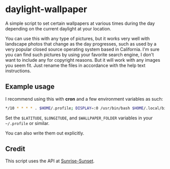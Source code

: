 # daylight-wallpaper
A simple script to set certain wallpapers at various times during the day
depending on the current daylight at your location. 

You can use this with any type of pictures, but it works very well with landscape
photos that change as the day progresses, such as used by a very popular closed 
source operating system based in California. I'm sure you can find such pictures 
by using your favorite search engine, I don't want to include any for copyright 
reasons. But it will work with any images you seem fit. Just rename the files in 
accordance with the help text instructions.

## Example usage
I recommend using this with **cron** and a few environment variables as such:
``` sh
*/10 * * * * . $HOME/.profile; DISPLAY=:0 /usr/bin/bash $HOME/.local/bin/daylight_wallpaper.sh -x $LATITUDE -y $LONGITUDE -f $WALLPAPER_FOLDER
```

Set the `$LATITUDE`, `$LONGITUDE`, and `$WALLPAPER_FOLDER` variables in your
`~/.profile` or similar.

You can also write them out explicitly.

## Credit
This script uses the API at [Sunrise-Sunset](https://sunrise-sunset.org/api).
